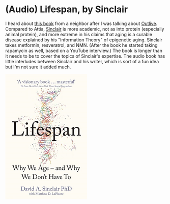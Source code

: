 # (Audio) Lifespan, by Sinclair

I heard about [this book][] from a neighbor after I was talking about
[Outlive][]. Compared to Attia, [Sinclair][] is more academic, not as
into protein (especially animal protein), and more extreme in his
claims that aging is a curable disease explained by his "Information
Theory" of epigenetic aging. Sinclair takes metformin, resveratrol,
and NMN. (After the book he started taking rapamycin as well, based on
a YouTube interview.) The book is longer than it needs to be to cover
the topics of Sinclair's expertise. The audio book has little
interludes between Sinclair and his writer, which is sort of a fun
idea but I'm not sure it added much.

[this book]: https://en.wikipedia.org/wiki/Lifespan:_Why_We_Age_%E2%80%93_and_Why_We_Don%27t_Have_To "Lifespan: Why We Age – and Why We Don't Have To"
[Outlive]: /20240128-outlive_by_attia/ "(Audio) Outlive, by Attia"
[Sinclair]: https://en.wikipedia.org/wiki/David_A._Sinclair "David A. Sinclair"


![cover](cover.png)
